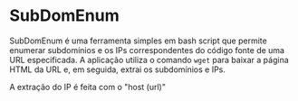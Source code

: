 # SubDomEnum

SubDomEnum é uma ferramenta simples em bash script que permite enumerar subdomínios e os IPs correspondentes do código fonte de uma URL especificada. A aplicação utiliza o comando `wget` para baixar a página HTML da URL e, em seguida, extrai os subdomínios e IPs.

A extração do IP é feita com o "host (url)"
